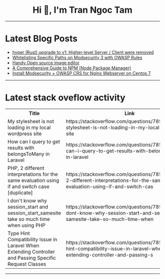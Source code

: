 <h1 align="center">Hi 👋, I'm Tran Ngoc Tam</h1>

---

# Latest Blog Posts 
<!-- BLOG-POST-LIST:START -->
- [hyper &lpar;Rust&rpar; upgrade to v1: Higher-level Server / Client were removed](https://dev.to/nabbisen/hyper-rust-upgrade-to-v1-higher-level-server-client-were-removed-46dl)
- [Whitelisting Specific Paths on Modsecurity 3 with OWASP Rules](https://dev.to/henri_sekeladi/whitelisting-specific-paths-on-modsecurity-3-with-owasp-rules-39d5)
- [Handy Open source image editor](https://dev.to/nihaojob/handy-open-source-image-editor-2900)
- [A Comprehensive Guide to NPM &lpar;Node Package Manager&rpar;](https://dev.to/smkbukhari/a-comprehensive-guide-to-npm-node-package-manager-30n4)
- [Install Modsecurity + OWASP CRS for Nginx Webserver on Centos 7](https://dev.to/henri_sekeladi/install-modsecurity-owasp-crs-for-nginx-webserver-on-centos-7-4fgo)
<!-- BLOG-POST-LIST:END -->

---

# Latest stack oveflow activity
<table>
  <tr><th>Title</th><th>Link</th></tr>
  <!-- STACKOVERFLOW:START --><tr><td>My stylesheet is not loading in my local wordpress site</td><td>https://stackoverflow.com/questions/78541627/my-stylesheet-is-not-loading-in-my-local-wordpress-site</td></tr><tr><td>How can I query to get results with belongsToMany in Laravel</td><td>https://stackoverflow.com/questions/78541580/how-can-i-query-to-get-results-with-belongstomany-in-laravel</td></tr><tr><td>PHP, 2 different interpretations for the same evaluation using if and switch case [duplicate]</td><td>https://stackoverflow.com/questions/78541539/php-2-different-interpretations-for-the-same-evaluation-using-if-and-switch-cas</td></tr><tr><td>I don&#39;t know why session_start and session_start_samesite take so much time when using PHP</td><td>https://stackoverflow.com/questions/78541487/i-dont-know-why-session-start-and-session-start-samesite-take-so-much-time-when</td></tr><tr><td>Type Hint Compatibility Issue in Laravel When Extending Controller and Passing Specific Request Classes</td><td>https://stackoverflow.com/questions/78541304/type-hint-compatibility-issue-in-laravel-when-extending-controller-and-passing-s</td></tr><!-- STACKOVERFLOW:END -->
</table>

---



